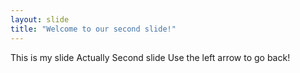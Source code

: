 ```yaml
---
layout: slide
title: "Welcome to our second slide!"
---
```

This is my slide Actually Second slide
Use the left arrow to go back!
